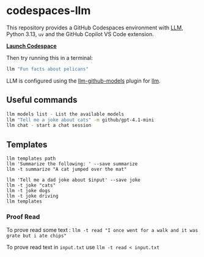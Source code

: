 # codespaces-llm

This repository provides a GitHub Codespaces environment with [LLM](https://llm.datasette.io/), Python 3.13, `uv` and the GitHub Copilot VS Code extension.

**[Launch Codespace](https://codespaces.new/covolution/codespaces-llm?quickstart=1)**

Then try running this in a terminal:
```bash
llm "Fun facts about pelicans"
```
LLM is configured using the [llm-github-models](https://github.com/tonybaloney/llm-github-models) plugin for [llm](https://llm.datasette.io/en/stable/).

## Useful commands

```sh
llm models list - List the available models
llm "Tell me a joke about cats" -m github/gpt-4.1-mini
llm chat - start a chat session
```

## Templates
```
llm templates path
llm 'Summarize the following: ' --save summarize
llm -t summarize "A cat jumped over the mat"

llm 'Tell me a dad joke about $input' --save joke
llm -t joke "cats"
llm -t joke dogs
llm -t joke driving
llm templates
```

### Proof Read
To prove read some text : `llm -t read "I once went for a walk and it was grate but i ate chips"`

To prove read text in `input.txt` use `llm -t read < input.txt`